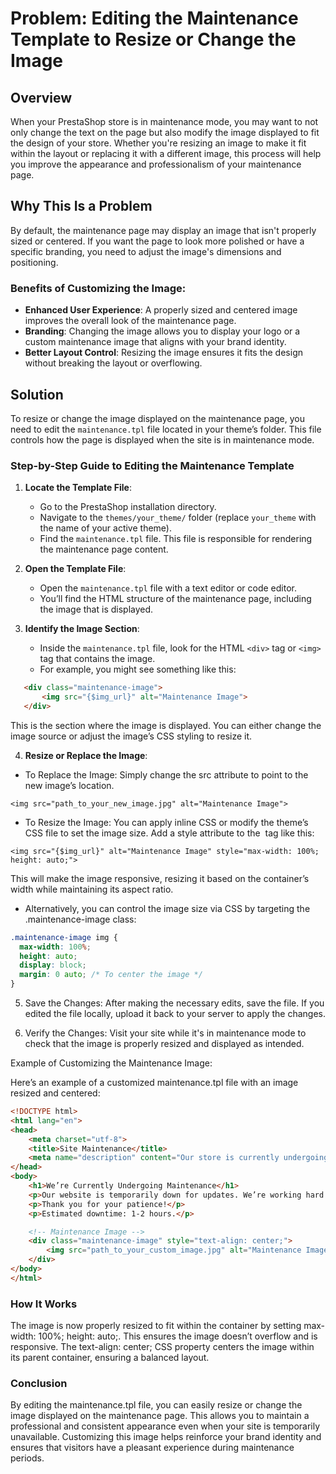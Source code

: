 # Problem: Editing the Maintenance Template to Resize or Change the Image

## Overview

When your PrestaShop store is in maintenance mode, you may want to not only change the text on the page but also modify the image displayed to fit the design of your store. Whether you're resizing an image to make it fit within the layout or replacing it with a different image, this process will help you improve the appearance and professionalism of your maintenance page.

## Why This Is a Problem

By default, the maintenance page may display an image that isn't properly sized or centered. If you want the page to look more polished or have a specific branding, you need to adjust the image's dimensions and positioning. 

### Benefits of Customizing the Image:
- **Enhanced User Experience**: A properly sized and centered image improves the overall look of the maintenance page.
- **Branding**: Changing the image allows you to display your logo or a custom maintenance image that aligns with your brand identity.
- **Better Layout Control**: Resizing the image ensures it fits the design without breaking the layout or overflowing.

## Solution

To resize or change the image displayed on the maintenance page, you need to edit the `maintenance.tpl` file located in your theme’s folder. This file controls how the page is displayed when the site is in maintenance mode.

### Step-by-Step Guide to Editing the Maintenance Template

1. **Locate the Template File**:
   - Go to the PrestaShop installation directory.
   - Navigate to the `themes/your_theme/` folder (replace `your_theme` with the name of your active theme).
   - Find the `maintenance.tpl` file. This file is responsible for rendering the maintenance page content.

2. **Open the Template File**:
   - Open the `maintenance.tpl` file with a text editor or code editor.
   - You’ll find the HTML structure of the maintenance page, including the image that is displayed.

3. **Identify the Image Section**:
   - Inside the `maintenance.tpl` file, look for the HTML `<div>` tag or `<img>` tag that contains the image.
   - For example, you might see something like this:

```html
   <div class="maintenance-image">
       <img src="{$img_url}" alt="Maintenance Image">
   </div>
```

This is the section where the image is displayed. 
You can either change the image source or adjust the image’s CSS styling to resize it.

4. **Resize or Replace the Image**:
  - To Replace the Image: Simply change the src attribute to point to the new image’s location.

```<img src="path_to_your_new_image.jpg" alt="Maintenance Image">```

  - To Resize the Image:
      You can apply inline CSS or modify the theme’s CSS file to set the image size.
      Add a style attribute to the <img> tag like this:

```
<img src="{$img_url}" alt="Maintenance Image" style="max-width: 100%; height: auto;">
```

This will make the image responsive, 
resizing it based on the container’s width while maintaining its aspect ratio.

  - Alternatively, you can control the image size via CSS by targeting the .maintenance-image class:

```css
.maintenance-image img {
  max-width: 100%;
  height: auto;
  display: block;
  margin: 0 auto; /* To center the image */
}
```

5. Save the Changes:
        After making the necessary edits, save the file.
        If you edited the file locally, upload it back to your server to apply the changes.

6. Verify the Changes:
        Visit your site while it's in maintenance mode to check that the image is properly resized and displayed as intended.

Example of Customizing the Maintenance Image:

Here’s an example of a customized maintenance.tpl file with an image resized and centered:

```html
<!DOCTYPE html>
<html lang="en">
<head>
    <meta charset="utf-8">
    <title>Site Maintenance</title>
    <meta name="description" content="Our store is currently undergoing maintenance. We will be back shortly.">
</head>
<body>
    <h1>We’re Currently Undergoing Maintenance</h1>
    <p>Our website is temporarily down for updates. We’re working hard to improve your shopping experience and will be back online soon.</p>
    <p>Thank you for your patience!</p>
    <p>Estimated downtime: 1-2 hours.</p>

    <!-- Maintenance Image -->
    <div class="maintenance-image" style="text-align: center;">
        <img src="path_to_your_custom_image.jpg" alt="Maintenance Image" style="max-width: 100%; height: auto;">
    </div>
</body>
</html>
```

### How It Works

The image is now properly resized to fit within the container by setting max-width: 100%; height: auto;. This ensures the image doesn’t overflow and is responsive.
The text-align: center; CSS property centers the image within its parent container, ensuring a balanced layout.

### Conclusion

By editing the maintenance.tpl file, you can easily resize or change the image displayed on the maintenance page. This allows you to maintain a professional and consistent appearance even when your site is temporarily unavailable. Customizing this image helps reinforce your brand identity and ensures that visitors have a pleasant experience during maintenance periods.